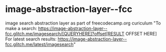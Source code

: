 # image-abstraction-layer--fcc
image search abstraction layer as part of freecodecamp.org curiculum 
"To make a search: https://image-abstraction-layer--fcc.glitch.me/imagesearch/[QUERYHERE]?offset[RESULT OFFSET HERE] <br> For latest search results: https://image-abstraction-layer--fcc.glitch.me/latest/imagesearch"



